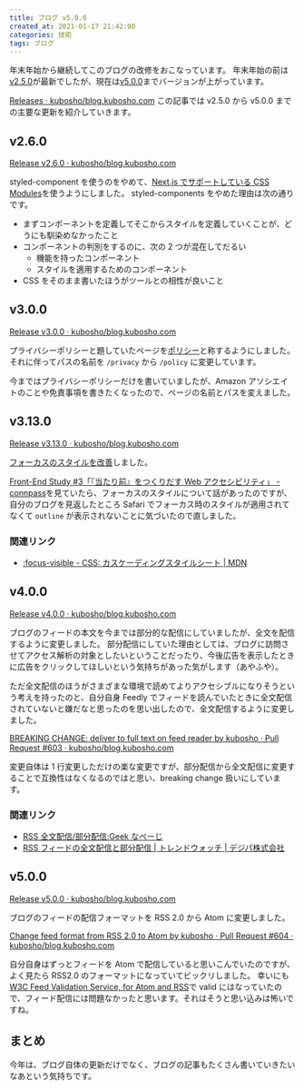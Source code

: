 ```yaml
---
title: ブログ v5.0.0
created_at: 2021-01-17 21:42:00
categories: 技術
tags: ブログ
---
```


年末年始から継続してこのブログの改修をおこなっています。
年末年始の前は[v2.5.0](https://github.com/kubosho/blog.kubosho.com/releases/tag/v2.5.0)が最新でしたが、現在は[v5.0.0](https://github.com/kubosho/blog.kubosho.com/releases/tag/v5.0.0)までバージョンが上がっています。

[Releases · kubosho/blog.kubosho.com](https://github.com/kubosho/blog.kubosho.com/releases)
この記事では v2.5.0 から v5.0.0 までの主要な更新を紹介していきます。

## v2.6.0

[Release v2.6.0 · kubosho/blog.kubosho.com](https://github.com/kubosho/blog.kubosho.com/releases/tag/v2.6.0)

styled-component を使うのをやめて、[Next.js でサポートしている CSS Modules](https://nextjs.org/docs/basic-features/built-in-css-support)を使うようにしました。
styled-components をやめた理由は次の通りです。

- まずコンポーネントを定義してそこからスタイルを定義していくことが、どうにも馴染めなかったこと
- コンポーネントの判別をするのに、次の 2 つが混在してだるい
  - 機能を持ったコンポーネント
  - スタイルを適用するためのコンポーネント
- CSS をそのまま書いたほうがツールとの相性が良いこと

## v3.0.0

[Release v3.0.0 · kubosho/blog.kubosho.com](https://github.com/kubosho/blog.kubosho.com/releases/tag/v3.0.0)

プライバシーポリシーと題していたページを[ポリシー](https://blog.kubosho.com/policy)と称するようにしました。
それに伴ってパスの名前を `/privacy` から `/policy` に変更しています。

今まではプライバシーポリシーだけを書いていましたが、Amazon アソシエイトのことや免責事項を書きたくなったので、ページの名前とパスを変えました。

## v3.13.0

[Release v3.13.0 · kubosho/blog.kubosho.com](https://github.com/kubosho/blog.kubosho.com/releases/tag/v3.13.0)

[フォーカスのスタイルを改善](https://github.com/kubosho/blog.kubosho.com/commit/ee34efd2d5b06187db7f33fe5e877e32fd5f1f52)しました。

[Front-End Study #3「『当たり前』をつくりだす Web アクセシビリティ」 - connpass](https://forkwell.connpass.com/event/198726/)を見ていたら、フォーカスのスタイルについて話があったのですが、自分のブログを見返したところ Safari でフォーカス時のスタイルが適用されてなくて `outline` が表示されないことに気づいたので直しました。

### 関連リンク

- [:focus-visible - CSS: カスケーディングスタイルシート | MDN](https://developer.mozilla.org/ja/docs/Web/CSS/:focus-visible#selectively_showing_the_focus_indicator)

## v4.0.0

[Release v4.0.0 · kubosho/blog.kubosho.com](https://github.com/kubosho/blog.kubosho.com/releases/tag/v4.0.0)

ブログのフィードの本文を今までは部分的な配信にしていましたが、全文を配信するように変更しました。
部分配信にしていた理由としては、ブログに訪問させてアクセス解析の対象としたいということだったり、今後広告を表示したときに広告をクリックしてほしいという気持ちがあった気がします（あやふや）。

ただ全文配信のほうがさまざまな環境で読めてよりアクセシブルになりそうという考えを持ったのと、自分自身 Feedly でフィードを読んでいたときに全文配信されていないと嫌だなと思ったのを思い出したので、全文配信するように変更しました。

[BREAKING CHANGE: deliver to full text on feed reader by kubosho · Pull Request #603 · kubosho/blog.kubosho.com](https://github.com/kubosho/blog.kubosho.com/pull/603)

変更自体は 1 行変更しただけの楽な変更ですが、部分配信から全文配信に変更することで互換性はなくなるのではと思い、breaking change 扱いにしています。

### 関連リンク

- [RSS 全文配信/部分配信:Geek なぺーじ](https://www.geekpage.jp/web/blogging-theory/rss-all-part.php)
- [RSS フィードの全文配信と部分配信 | トレンドウォッチ | デジパ株式会社](https://digiper.com/topics/article/187.shtml)

## v5.0.0

[Release v5.0.0 · kubosho/blog.kubosho.com](https://github.com/kubosho/blog.kubosho.com/releases/tag/v5.0.0)

ブログのフィードの配信フォーマットを RSS 2.0 から Atom に変更しました。

[Change feed format from RSS 2.0 to Atom by kubosho · Pull Request #604 · kubosho/blog.kubosho.com](https://github.com/kubosho/blog.kubosho.com/pull/604)

自分自身はずっとフィードを Atom で配信していると思いこんでいたのですが、よく見たら RSS2.0 のフォーマットになっていてビックリしました。
幸いにも[W3C Feed Validation Service, for Atom and RSS](https://validator.w3.org/feed/)で valid にはなっていたので、フィード配信には問題なかったと思います。それはそうと思い込みは怖いですね。

## まとめ

今年は、ブログ自体の更新だけでなく、ブログの記事もたくさん書いていきたいなあという気持ちです。
